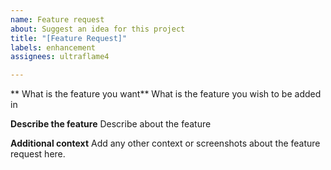 ```yaml
---
name: Feature request
about: Suggest an idea for this project
title: "[Feature Request]"
labels: enhancement
assignees: ultraflame4

---
```


** What is the feature you want**
What is the feature you wish to be added in

**Describe the feature**
Describe about the feature

**Additional context**
Add any other context or screenshots about the feature request here.
